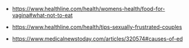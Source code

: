 - https://www.healthline.com/health/womens-health/food-for-vagina#what-not-to-eat

- https://www.healthline.com/health/tips-sexually-frustrated-couples

- https://www.medicalnewstoday.com/articles/320574#causes-of-ed
 
